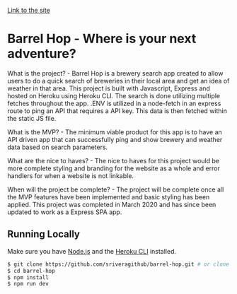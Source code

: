 [Link to the site](powerful-citadel-77047.herokuapp.com/)

# Barrel Hop - Where is your next adventure?

What is the project? - Barrel Hop is a brewery search app created to allow users to do a quick search of breweries in their local area and get an idea of weather in that area. This project is built with Javascript, Express and hosted on Heroku using Heroku CLI. The search is done utilizing multiple fetches throughout the app. .ENV is utilized in a node-fetch in an express route to ping an API that requires a API key. This data is then fetched within the static JS file.

What is the MVP? - The minimum viable product for this app is to have an API driven app that can successfully ping and show brewery and weather data based on search parameters.

What are the nice to haves? -  The nice to haves for this project would be more complete styling and branding for the website as a whole and error handlers for when a website is not linkable.

When will the project be complete? - The project will be complete once all the MVP features have been implemented and basic styling has been applied. This project was completed in March 2020 and has since been updated to work as a Express SPA app.

## Running Locally

Make sure you have [Node.js](http://nodejs.org/) and the [Heroku CLI](https://cli.heroku.com/) installed.

```sh
$ git clone https://github.com/sriveragithub/barrel-hop.git # or clone your own fork
$ cd barrel-hop
$ npm install
$ npm run dev
```

